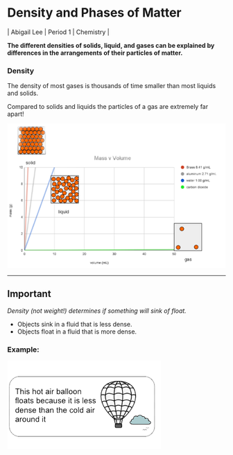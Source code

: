 # Density and Phases of Matter

| Abigail Lee | Period 1 | Chemistry |

**The different densities of solids, liquid, and gases can be explained by differences in the arrangements of their particles of matter.** 

### Density 

The density of most gases is thousands of time smaller than most liquids and solids. 

Compared to solids and liquids the particles of a gas are extremely far apart!


![Graph and particle diagram](Images/graph.png)

---
## Important 

*Density (not weight!) determines if something will sink of float.*

* Objects sink in a fluid that is less dense. 
* Objects float in a fluid that is more dense.

### Example:
![Graph and particle diagram](Images/hotairballon.png)

